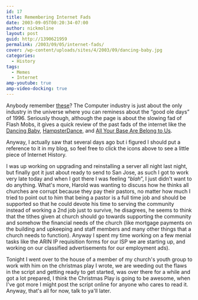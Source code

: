 ```yaml
---
id: 17
title: Remembering Internet Fads
date: 2003-09-05T00:20:34-07:00
author: nickmoline
layout: post
guid: http://1390621959
permalink: /2003/09/05/internet-fads/
cover: /wp-content/uploads/sites/4/2003/09/dancing-baby.jpg
categories:
  - History
tags:
  - Memes
  - Internet
amp-youtube: true
amp-video-docking: true
---
```

Anybody remember [these](http://www.usatoday.com/tech/webguide/internetlife/2003-08-28-net-fad-history_x.htm)? The Computer industry is just about the only industry in the universe where you can reminess about the &#8220;good ole days&#8221; of 1996. Seriously though, although the page is about the slowing fad of Flash Mobs, it gives a quick review of the past fads of the internet like the [Dancing Baby](http://burningpixel.com/Baby/Babygif.htm), [HampsterDance](http://www.hampsterdance.com/classics/originaldance.htm), and [All Your Base Are Belong to Us](https://en.wikipedia.org/wiki/All_your_base_are_belong_to_us).

<!--more-->

<amp-youtube data-videoid="WEH2fk0ONag" layout="responsive" width="480" height="360" loop dock></amp-youtube>

Anyway, I actually saw that several days ago but i figured I should put a reference to it in my blog, so feel free to click the icons above to see a little piece of Internet History.

I was up working on upgrading and reinstalling a server all night last night, but finally got it just about ready to send to San Jose, as such I got to work very late today and when I got there I was feeling &#8220;_blah_&#8221;, I just didn't want to do anything. What's more, Harold was wanting to discuss how he thinks all churches are corrupt because they pay their pastors, no matter how much I tried to point out to him that being a pastor is a full time job and should be supported so that he could devote his time to serving the community instead of working a 2nd job just to survive, he disagrees, he seems to think that the tithes given at church should go towards supporting the community and somehow the financial needs of the church (like mortgage payments on the building and upkeeping and staff members and many other things that a church needs to function). Anyway I spent my time working on a few menial tasks like the ARIN IP requisition forms for our ISP we are starting up, and working on our classified advertisements for our employment ads).

Tonight I went over to the house of a member of my church's youth group to work with him on the christmas play I wrote, we are weeding out the flaws in the script and getting ready to get started, was over there for a while and got a lot prepared, I think the Christmas Play is going to be awesome, when I've got more I might post the script online for anyone who cares to read it. Anyway, that's all for now, talk to ya'll later.

<amp-img src="/wp-content/uploads/sites/4/2003/09/all-your-base.png" width="1024" height="766" alt="All your base are belong to us" title="all your base are belong to us" layout="responsive" lightbox></amp-img>